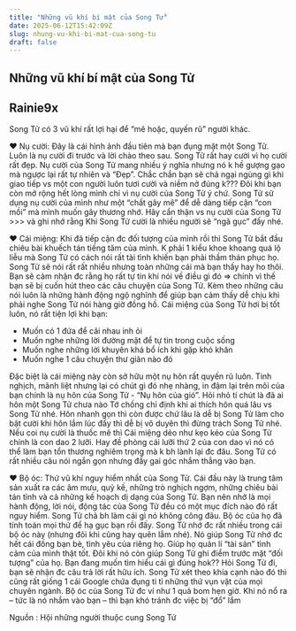```yaml
---
title: "Những vũ khí bí mật của Song Tử"
date: 2025-06-12T15:42:09Z
slug: nhung-vu-khi-bi-mat-cua-song-tu
draft: false
---
```


## Những vũ khí bí mật của Song Tử

## Rainie9x

Song Tử có 3 vũ khí rất lợi hại để “mê hoặc, quyến rũ” người khác.
 
♥ Nụ cười: Đây là cái hình ảnh đầu tiên mà bạn đụng mặt một Song Tử. Luôn là nụ cười đi trước và lời chào theo sau. Song Tử rất hay cười vì họ cười rất đẹp. Nụ cười của Song Tử mang nhiều ý nghĩa nhưng nó k hề gượng gạo mà ngược lại rất tự nhiên và “Đẹp”. Chắc chắn bạn sẽ chả ngại ngùng gì khi giao tiếp vs một con người luôn tươi cười và niềm nở đúng k??? Đôi khi bạn còn mở rộng hết lòng mình chỉ vì nụ cười của Song Tử ý chứ. Song Tử sử dụng nụ cười của mình như một “chất gây mê” để dễ dàng tiếp cận “con mồi” mà mình muốn gây thương nhớ. Hãy cẩn thận vs nụ cười của Song Tử >>> và ghi nhớ rằng Khi Song Tử cười là nhiều người sẽ “ngã gục” đấy nhé.
 
 
 
 
♥ Cái miệng: Khi đã tiếp cận đc đối tượng của mình rồi thì Song Tử bắt đầu chiêu bài khuếch tán tiếng tăm của mình. K phải 1 kiểu khoe khoang quá lộ liễu mà Song Tử có cách nói rất tài tình khiến bạn phải thầm thán phục họ. Song Tử sẽ nói rất rất nhiều nhưng toàn những cái mà bạn thấy hay ho thôi. Bạn sẽ cảm nhận đc rằng họ rất tự tin khi nói về điều gì đó => chính vì thế bạn sẽ bị cuốn hút theo các câu chuyện của Song Tử. Kèm theo những câu nói luôn là những hành động ngộ nghĩnh để giúp bạn cảm thấy dễ chịu khi phải nghe Song Tử nói hàng giờ đồng hồ. Cái miệng của Song Tử hơi bị tốt luôn, nó rất tiện lợi khi bạn:
 
 
 
+ Muốn có 1 đứa để cãi nhau inh ỏi
 + Muốn nghe những lời đường mật để tự tin trong cuộc sống
 + Muốn nghe những lời khuyên khá bổ ích khi gặp khó khăn
 + Muốn nghe 1 câu chuyện thư giãn nào đó
 
 
 
 
Đặc biệt là cái miệng này còn sở hữu một nụ hôn rất quyến rũ luôn. Tinh nghịch, mãnh liệt nhưng lại có chút gì đó nhẹ nhàng, in đậm lại trên môi của bạn chính là nụ hôn của Song Tử - “Nụ hôn của gió”. Hỏi nhỏ tí chút là đã ai hôn một Song Tử chưa nào  Tớ chống chỉ định khi ai thích hôn quá lâu vs Song Tử nhé. Hôn nhanh gọn thì còn được chứ lâu là dễ bị Song Tử làm cho bật cười khi hôn lắm  lúc đấy thì dễ bị vô duyên thì đừng trách Song Tử nhé. Nếu coi nụ cười là thuốc mê thì Cái miệng dẻo như kẹo kéo của Song Tử chính là con dao 2 lưỡi. Hay đề phòng cái lưỡi thứ 2 của con dao vì nó có thể làm bạn tổn thương nghiêm trọng mà k bh lành lại đc đâu. Song Tử có rất nhiều câu nói ngắn gọn nhưng đầy gai góc nhắm thẳng vào bạn. 
 
 
 
 
♥ Bộ óc: Thứ vũ khí nguy hiểm nhất của Song Tử. Cái đầu này là trung tâm sản xuất ra các âm mưu, quỷ kế, những trò nghịch ngợm, những chiêu bài tán tỉnh và cả những kế hoạch dị dạng của Song Tử. Bạn nên nhớ là mọi hành động, lời nói, động tác của Song Tử đều có một mục đích nào đó rất nguy hiểm. Song Tử chả bh làm cái gì nó không công đâu. Bộ óc của họ đã tính toán mọi thứ để hạ gục bạn rồi đấy. Song Tử nhớ đc rất nhiều trong cái bộ óc này (nhưng đôi khi cũng hay quên lắm nhé). Nó giúp Song Tử nhớ đc hết cái đống bạn bè, tình yêu của riêng họ. Giúp họ quản lí “tài sản” tình cảm của mình thật tốt. Đôi khi nó còn giúp Song Tử ghi điểm trước mặt “đối tượng” của họ. Bạn đang muốn tìm hiểu cái gì đúng hok?? Hỏi Song Tử đi, bạn sẽ nhận đc câu trả lời rất hữu ích. Song Tử xét theo khía cạnh nào đó thì cũng rất giống 1 cái Google chứa đụng ti tỉ những thứ vụn vặt của mọi chuyên ngành. Bộ óc của Song Tử đc ví như 1 quả bom hẹn giờ. Khi nó nổ ra – tức là nó nhắm vào bạn – thì bạn khó tránh đc việc bị “đổ” lắm 
 
Nguồn : Hội những người thuộc cung Song Tử